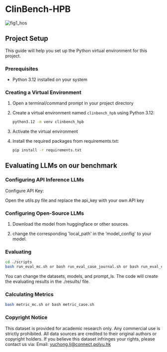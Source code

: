 # ClinBench-HPB

![fig1_hos](https://github.com/user-attachments/assets/3653a0f3-cbfe-4c15-b808-9997b0ef6662)

## Project Setup

This guide will help you set up the Python virtual environment for this project.

### Prerequisites
- Python 3.12 installed on your system

### Creating a Virtual Environment

1. Open a terminal/command prompt in your project directory

2. Create a virtual environment named `clinbench_hpb` using Python 3.12:
   ```bash
   python3.12 -m venv clinbench_hpb
   ```

3. Activate the virtual environment

4. Install the required packages from requirements.txt:
   ```bash
   pip install -r requirements.txt
   ```

## Evaluating LLMs on our benchmark

### Configuring API Inference LLMs

Configure API Key:

Open the utils.py file and replace the api_key with your own API key

### Configuring Open-Source LLMs

1. Download the model from huggingface or other sources.

2. change the corresponding 'local_path' in the 'model_config' to your model.

### Evaluating 

   ```bash
   cd ./scripts
   bash run_eval_mc.sh or bash run_eval_case_journal.sh or bash run_eval_case_web_hospital.sh
   ```

You can change the datasets, models, and prompt_ls. The code will create the evaluating results in the ./results/ file.

### Calculating Metrics

   ```bash
   bash metric_mc.sh or bash metric_case.sh
   ```

### Copyright Notice
This dataset is provided for academic research only. Any commercial use is strictly prohibited. All data sources are credited to their original authors or copyright holders. If you believe this dataset infringes your rights, please contact us via:
Email: yuchong.li@connect.polyu.hk


